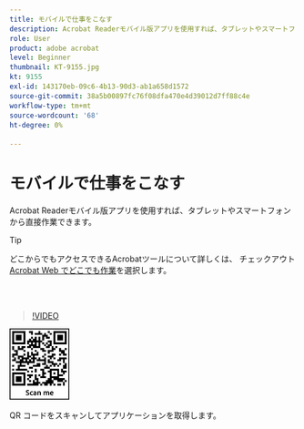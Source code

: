 ```yaml
---
title: モバイルで仕事をこなす
description: Acrobat Readerモバイル版アプリを使用すれば、タブレットやスマートフォンから直接作業できます
role: User
product: adobe acrobat
level: Beginner
thumbnail: KT-9155.jpg
kt: 9155
exl-id: 143170eb-09c6-4b13-90d3-ab1a658d1572
source-git-commit: 38a5b00897fc76f08dfa470e4d39012d7ff88c4e
workflow-type: tm+mt
source-wordcount: '68'
ht-degree: 0%

---
```


# モバイルで仕事をこなす

Acrobat Readerモバイル版アプリを使用すれば、タブレットやスマートフォンから直接作業できます。

>[!TIP]
>
>どこからでもアクセスできるAcrobatツールについて詳しくは、 チェックアウト [Acrobat Web でどこでも作業](acrobatweb.md)を選択します。

<br> 

>[!VIDEO](https://video.tv.adobe.com/v/337972?hidetitle=true)

![QR コード](../assets/Acrobatqrcode.jpg)

QR コードをスキャンしてアプリケーションを取得します。
